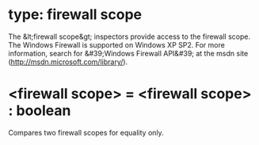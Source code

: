 # type: firewall scope

The &amp;lt;firewall scope&amp;gt; inspectors provide access to the firewall scope. The Windows Firewall is supported on Windows XP SP2. For more information, search for &amp;#39;Windows Firewall API&amp;#39; at the msdn site (http://msdn.microsoft.com/library/).

# &lt;firewall scope&gt; = &lt;firewall scope&gt; : boolean

Compares two firewall scopes for equality only.
